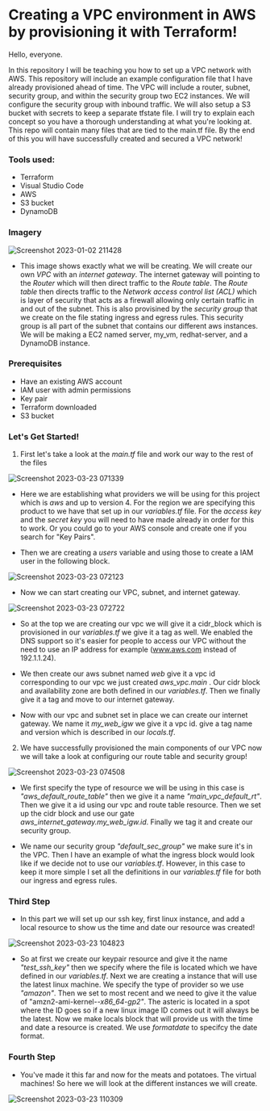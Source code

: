 # Creating a VPC environment in AWS by provisioning it with Terraform!
Hello, everyone. 

In this repository I will be teaching you how to set up a VPC network with AWS. This repository will include an example configuration file that I have already provisioned ahead of time. The VPC will include a router, subnet, security group, and within the security group two EC2 instances. We will configure the security group with inbound traffic. We will also setup a S3 bucket with secrets to keep a separate tfstate file. I will try to explain each concept so you have a thorough understanding at what you're looking at. This repo will contain many files that are tied to the main.tf file. By the end of this you will have successfully created and secured a VPC network!

### Tools used: 
* Terraform 
* Visual Studio Code
* AWS
* S3 bucket
* DynamoDB

### Imagery

![Screenshot 2023-01-02 211428](https://user-images.githubusercontent.com/108555140/227068716-5a0714c3-c461-4c9e-aa85-76ae30da7e88.png)

- This image shows exactly what we will be creating. We will create our own *VPC* with an *internet gateway*. The internet gateway will pointing to the *Router* which will then direct traffic to the *Route table*. The *Route table* then directs traffic to the *Network access control list (ACL)* which is layer of security that acts as a firewall allowing only certain traffic in and out of the subnet. This is also provisined by the *security group* that we create on the file stating ingress and egress rules. This security group is all part of the subnet that contains our different aws instances. We will be making a EC2 named server, my_vm, redhat-server, and a DynamoDB instance.

### Prerequisites

- Have an existing AWS account
- IAM user with admin permissions
- Key pair
- Terraform downloaded
- S3 bucket

### Let's Get Started!

1. First let's take a look at the *main.tf* file and work our way to the rest of the files

![Screenshot 2023-03-23 071339](https://user-images.githubusercontent.com/108555140/227200810-c751f445-7679-4caf-99b7-d1b31b4df65f.png)

- Here we are establishing what providers we will be using for this project which is *aws* and up to version 4. For the region we are specifying this product to we have that set up in our *variables.tf* file. For the *access key* and the *secret key* you will need to have made already in order for this to work. Or you could go to your AWS console and create one if you search for "Key Pairs".

- Then we are creating a *users* variable and using those to create a IAM user in the following block.

![Screenshot 2023-03-23 072123](https://user-images.githubusercontent.com/108555140/227202551-4ab07da9-eeb6-4527-a5b7-714f54fe72a5.png)

- Now we can start creating our VPC, subnet, and internet gateway.

![Screenshot 2023-03-23 072722](https://user-images.githubusercontent.com/108555140/227203665-bd196b0c-c678-4b0e-a128-0ee84b227496.png)

- So at the top we are creating our vpc we will give it a cidr_block which is provisioned in our *variables.tf* we give it a tag as well. We enabled the DNS support so it's easier for people to access our VPC without the need to use an IP address for example (www.aws.com instead of 192.1.1.24).

- We then create our aws subnet named *web* give it a vpc id corresponding to our vpc we just created *aws_vpc.main* . Our cidr block and availability zone are both defined in our *variables.tf*. Then we finally give it a tag and move to our internet gateway.

- Now with our vpc and subnet set in place we can create our internet gateway. We name it *my_web_igw* we give it a vpc id. give a tag name and version which is described in our *locals.tf*.

2. We have successfully provisioned the main components of our VPC now we will take a look at configuring our route table and security group!

![Screenshot 2023-03-23 074508](https://user-images.githubusercontent.com/108555140/227209141-65da9345-a6ca-427c-9c31-0d08c9f3cd4c.png)

- We first specify the type of resource we will be using in this case is *"aws_default_route_table"* then we give it a name *"main_vpc_default_rt"*. Then we give it a id using our vpc and route table resource. Then we set up the cidr block and use our gate *aws_internet_gateway.my_web_igw.id*. Finally we tag it and create our security group.

- We name our security group *"default_sec_group"* we make sure it's in the VPC. Then I have an example of what the ingress block would look like if we decide not to use our *variables.tf*. However, in this case to keep it more simple I set all the definitions in our *variables.tf* file for both our ingress and egress rules.

### Third Step

- In this part we will set up our ssh key, first linux instance, and add a local resource to show us the time and date our resource was created!

![Screenshot 2023-03-23 104823](https://user-images.githubusercontent.com/108555140/227259332-74d17726-5d10-467d-8809-78aa64fa7ee4.png)

- So at first we create our keypair resource and give it the name *"test_ssh_key"* then we specify where the file is located which we have defined in our *variables.tf*. Next we are creating a instance that will use the latest linux machine. We specify the type of provider so we use *"amazon"*. Then we set to most recent and we need to give it the value of "amzn2-ami-kernel-*-x86_64-gp2"*. The asteric is located in a spot where the ID goes so if a new linux image ID comes out it will always be the latest. Now we make locals block that will provide us with the time and date a resource is created. We use *formatdate* to specifcy the date format.

### Fourth Step

- You've made it this far and now for the meats and potatoes. The virtual machines! So here we will look at the different instances we will create.

![Screenshot 2023-03-23 110309](https://user-images.githubusercontent.com/108555140/227263621-c2b5d407-fdc3-4ee4-8921-939254541716.png)


